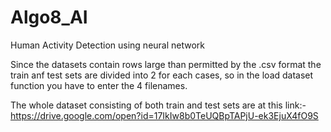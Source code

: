 # Algo8_AI
Human Activity Detection using neural network

Since the datasets contain rows large than permitted by the .csv format the train anf test sets are divided into 2 for each cases, so in the load dataset function you have to enter the 4 filenames.

The whole dataset consisting of both train and test sets are at this link:- https://drive.google.com/open?id=17IkIw8b0TeUQBpTAPjU-ek3EjuX4fO9S
